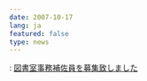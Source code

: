 ```yaml
---
date: 2007-10-17
lang: ja
featured: false
type: news
---
```

: <a href="/news/2007/tosho_koubo20070918.doc">図書室事務補佐員を募集致しました</a>
